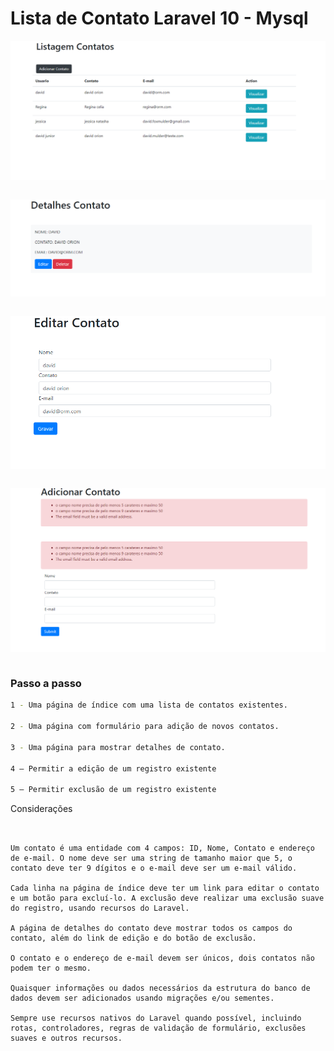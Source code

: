 
# Lista de Contato  Laravel 10 - Mysql


<img src="img/01.png" alt="mobile" align="center" style="max-width: 100%;"><br><br>  

  <img src="img/02.png" alt="mobile" align="center" style="max-width: 100%;"><br><br>

  <img src="img/03.png" alt="mobile" align="center" style="max-width: 100%;"><br><br>

  <img src="img/04.png" alt="mobile" align="center" style="max-width: 100%;"><br><br>


### Passo a passo

```sh
1 - Uma página de índice com uma lista de contatos existentes.

2 - Uma página com formulário para adição de novos contatos.

3 - Uma página para mostrar detalhes de contato.

4 – Permitir a edição de um registro existente

5 – Permitir exclusão de um registro existente
```



Considerações
```dosini


Um contato é uma entidade com 4 campos: ID, Nome, Contato e endereço de e-mail. O nome deve ser uma string de tamanho maior que 5, o contato deve ter 9 dígitos e o e-mail deve ser um e-mail válido.

Cada linha na página de índice deve ter um link para editar o contato e um botão para excluí-lo. A exclusão deve realizar uma exclusão suave do registro, usando recursos do Laravel.

A página de detalhes do contato deve mostrar todos os campos do contato, além do link de edição e do botão de exclusão.

O contato e o endereço de e-mail devem ser únicos, dois contatos não podem ter o mesmo.

Quaisquer informações ou dados necessários da estrutura do banco de dados devem ser adicionados usando migrações e/ou sementes.

Sempre use recursos nativos do Laravel quando possível, incluindo rotas, controladores, regras de validação de formulário, exclusões suaves e outros recursos.


```


